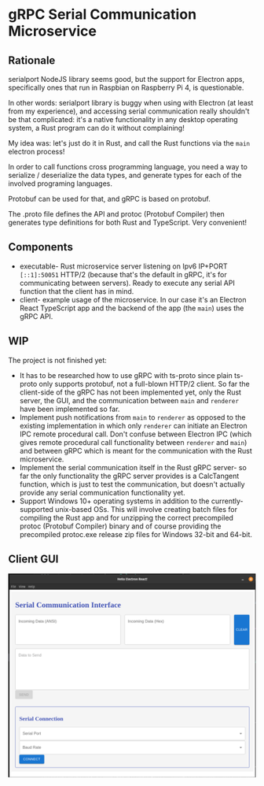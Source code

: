 # gRPC Serial Communication Microservice

## Rationale
serialport NodeJS library seems good, but the support for Electron apps, specifically ones that run in Raspbian on Raspberry Pi 4, is questionable.

In other words: serialport library is buggy when using with Electron (at least from my experience), and accessing serial communication really shouldn't be that complicated: it's a native functionality in any desktop operating system, a Rust program can do it without complaining!

My idea was: let's just do it in Rust, and call the Rust functions via the `main` electron process!

In order to call functions cross programming language, you need a way to serialize / deserialize the data types, and generate types for each of the involved programing languages.

Protobuf can be used for that, and gRPC is based on protobuf.

The .proto file defines the API and protoc (Protobuf Compiler) then generates type definitions for both Rust and TypeScript. Very convenient!

## Components
* executable- Rust microservice server listening on Ipv6 IP+PORT `[::1]:50051` HTTP/2 (because that's the default in gRPC, it's for communicating between servers). Ready to execute any serial API function that the client has in mind.
* client- example usage of the microservice. In our case it's an Electron React TypeScript app and the backend of the app (the `main`) uses the gRPC API.

## WIP
The project is not finished yet:
* It has to be researched how to use gRPC with ts-proto since plain ts-proto only supports protobuf, not a full-blown HTTP/2 client. So far the client-side of the gRPC has not been implemented yet, only the Rust server, the GUI, and the communication between `main` and `renderer` have been implemented so far.
* Implement push notifications from `main` to `renderer` as opposed to the existing implementation in which only `renderer` can initiate an Electron IPC remote procedural call. Don't confuse between Electron IPC (which gives remote procedural call functionality between `renderer` and `main`) and between gRPC which is meant for the communication with the Rust microservice.
* Implement the serial communication itself in the Rust gRPC server- so far the only functionality the gRPC server provides is a CalcTangent function, which is just to test the communication, but doesn't actually provide any serial communication functionality yet.
* Support Windows 10+ operating systems in addition to the currently-supported unix-based OSs. This will involve creating batch files for compiling the Rust app and for unzipping the correct precompiled protoc (Protobuf Compiler) binary and of course providing the precompiled protoc.exe release zip files for Windows 32-bit and 64-bit.

## Client GUI
![Client_GUI_Screenshot](/docs/screenshots/client_screenshot.png)
